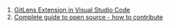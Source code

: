 1. [GitLens Extension in Visual Studio Code](https://youtu.be/C6wMNoe78oc)
1. [Complete guide to open source - how to contribute](https://youtu.be/yzeVMecydCE)

